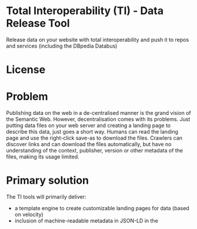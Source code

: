 # Total Interoperability (TI) - Data Release Tool
Release data on your website with total interoperability and push it to repos and services (including the DBpedia Databus)

# License


# Problem
Publishing data on the web in a de-centralised manner is the grand vision of the Semantic Web. However, decentralisation comes with its problems. Just putting data files on your web server and creating a landing page to describe this data, just goes a short way. Humans can read the landing page and use the right-click save-as to download the files. Crawlers can discover links and can download the files automatically, but have no understanding of the context, publisher, version or other metadata of the files, making its usage limited. 

# Primary solution
The TI tools will primarily deliver:

* a template engine to create customizable landing pages for data (based on velocity)
* inclusion of machine-readable metadata in JSON-LD in the <meta><script> part of the landing page to allow automatic processing of discovery, download and machine understanding
* notification of data releases to the DBpedia Databus 

# Total Interoperability
The tool is supposed to provide *Total Interoperability*, whenever data is published. We 



# List of Versioning approaches
* [1] https://www.openarchives.org/rs/toc

[2] https://www.openarchives.org/rs/notification/1.0.1/notification


